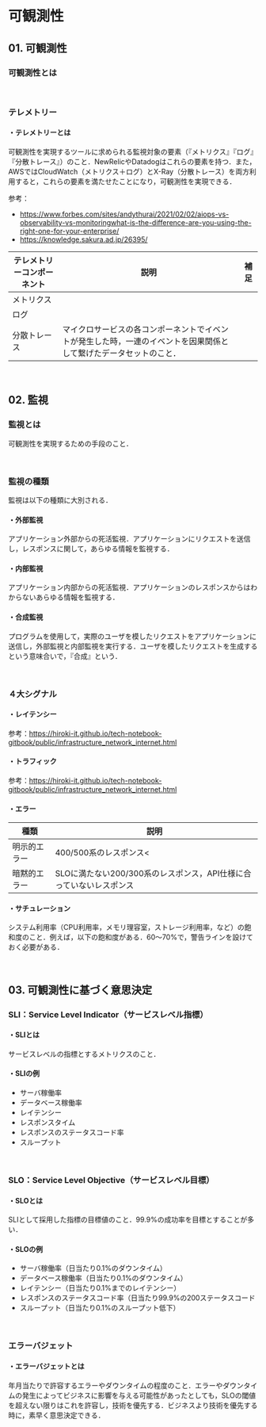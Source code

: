# 可観測性

## 01. 可観測性

### 可観測性とは

<br>

### テレメトリー

#### ・テレメトリーとは

可観測性を実現するツールに求められる監視対象の要素（『メトリクス』『ログ』『分散トレース』）のこと．NewRelicやDatadogはこれらの要素を持つ．また，AWSではCloudWatch（メトリクス＋ログ）とX-Ray（分散トレース）を両方利用すると，これらの要素を満たせたことになり，可観測性を実現できる．

参考：

- https://www.forbes.com/sites/andythurai/2021/02/02/aiops-vs-observability-vs-monitoringwhat-is-the-difference-are-you-using-the-right-one-for-your-enterprise/
- https://knowledge.sakura.ad.jp/26395/

| テレメトリーコンポーネント | 説明                                                         | 補足 |
| -------------------------- | ------------------------------------------------------------ | ---- |
| メトリクス                 |                                                              |      |
| ログ                       |                                                              |      |
| 分散トレース               | マイクロサービスの各コンポーネントでイベントが発生した時，一連のイベントを因果関係として繋げたデータセットのこと． |      |

<br>

## 02. 監視

### 監視とは

可観測性を実現するための手段のこと．

<br>

### 監視の種類

監視は以下の種類に大別される．

#### ・外部監視

アプリケーション外部からの死活監視．アプリケーションにリクエストを送信し，レスポンスに関して，あらゆる情報を監視する．

#### ・内部監視

アプリケーション内部からの死活監視．アプリケーションのレスポンスからはわからないあらゆる情報を監視する．

#### ・合成監視

プログラムを使用して，実際のユーザを模したリクエストをアプリケーションに送信し，外部監視と内部監視を実行する．ユーザを模したリクエストを生成するという意味合いで，『合成』という．

<br>

### ４大シグナル

#### ・レイテンシー

参考：https://hiroki-it.github.io/tech-notebook-gitbook/public/infrastructure_network_internet.html

#### ・トラフィック

参考：https://hiroki-it.github.io/tech-notebook-gitbook/public/infrastructure_network_internet.html

#### ・エラー

| 種類         | 説明                                                         |
| ------------ | ------------------------------------------------------------ |
| 明示的エラー | 400/500系のレスポンス<                                       |
| 暗黙的エラー | SLOに満たない200/300系のレスポンス，API仕様に合っていないレスポンス |

#### ・サチュレーション

システム利用率（CPU利用率，メモリ理容室，ストレージ利用率，など）の飽和度のこと．例えば，以下の飽和度がある．60～70%で，警告ラインを設けておく必要がある．

<br>

## 03. 可観測性に基づく意思決定

### SLI：Service Level Indicator（サービスレベル指標）

#### ・SLIとは

サービスレベルの指標とするメトリクスのこと．

#### ・SLIの例

- サーバ稼働率
- データベース稼働率
- レイテンシー
- レスポンスタイム
- レスポンスのステータスコード率
- スループット

<br>

### SLO：Service Level Objective（サービスレベル目標）

#### ・SLOとは

SLIとして採用した指標の目標値のこと．99.9%の成功率を目標とすることが多い．

#### ・SLOの例

- サーバ稼働率（日当たり0.1%のダウンタイム）
- データベース稼働率（日当たり0.1%のダウンタイム）
- レイテンシー（日当たり0.1%までのレイテンシー）
- レスポンスのステータスコード率（日当たり99.9%の200ステータスコード
- スループット（日当たり0.1%のスループット低下）

<br>

### エラーバジェット

#### ・エラーバジェットとは

年月当たりで許容するエラーやダウンタイムの程度のこと．エラーやダウンタイムの発生によってビジネスに影響を与える可能性があったとしても，SLOの閾値を超えない限りはこれを許容し，技術を優先する．ビジネスより技術を優先する時に，素早く意思決定できる．